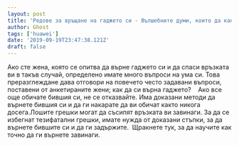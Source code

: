 ```yaml
---
layout: post
title: 'Редове за връщане на гаджето си - Вълшебните думи, които да кажете, за да спечелите гаджето си обратно'
author: Ghost
tags: ['huawei']
date: '2019-09-19T23:47:38.121Z'
draft: false
---
```


Ако сте жена, която се опитва да върне гаджето си и да спаси връзката ви в такъв случай, определено имате много въпроси на ума си. Това преразглеждане дава отговори на повечето често задавани въпроси, поставени от анкетираните жени; как да си върна гаджето?    Ако все още обичате бившия си, не се отказвайте. Има доказани методи да върнете бившия си и да ги накарате да ви обичат както никога досега.Лошите грешки могат да съсипят връзката ви завинаги. За да се избегнат тезифатални грешки, имате нужда от доказани стъпки, за да върнете бившите си и да ги задържите.  Щракнете тук, за да научите как точно да ги върнете завинаги.
